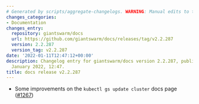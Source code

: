 ```yaml
---
# Generated by scripts/aggregate-changelogs. WARNING: Manual edits to this files will be overwritten.
changes_categories:
- Documentation
changes_entry:
  repository: giantswarm/docs
  url: https://github.com/giantswarm/docs/releases/tag/v2.2.287
  version: 2.2.287
  version_tag: v2.2.287
date: '2022-01-11T12:47:12+00:00'
description: Changelog entry for giantswarm/docs version 2.2.287, published on 11
  January 2022, 12:47.
title: docs release v2.2.287
---
```


- Some improvements on the `kubectl gs update cluster` docs page ([#1267](https://github.com/giantswarm/docs/pull/1267))
